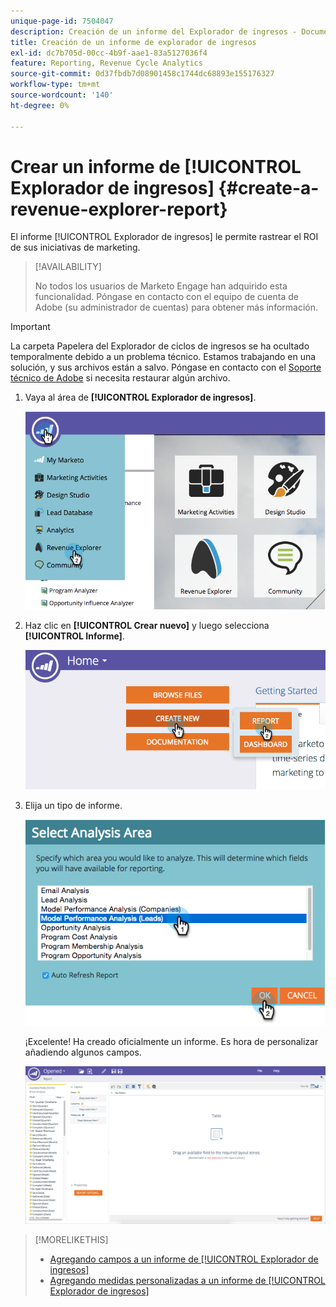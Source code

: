 ```yaml
---
unique-page-id: 7504047
description: Creación de un informe del Explorador de ingresos - Documentos de Marketo - Documentación del producto
title: Creación de un informe de explorador de ingresos
exl-id: dc7b705d-00cc-4b9f-aae1-83a5127036f4
feature: Reporting, Revenue Cycle Analytics
source-git-commit: 0d37fbdb7d08901458c1744dc68893e155176327
workflow-type: tm+mt
source-wordcount: '140'
ht-degree: 0%

---
```


# Crear un informe de [!UICONTROL Explorador de ingresos] {#create-a-revenue-explorer-report}

El informe [!UICONTROL Explorador de ingresos] le permite rastrear el ROI de sus iniciativas de marketing.

>[!AVAILABILITY]
>
>No todos los usuarios de Marketo Engage han adquirido esta funcionalidad. Póngase en contacto con el equipo de cuenta de Adobe (su administrador de cuentas) para obtener más información.

>[!IMPORTANT]
>
>La carpeta Papelera del Explorador de ciclos de ingresos se ha ocultado temporalmente debido a un problema técnico. Estamos trabajando en una solución, y sus archivos están a salvo. Póngase en contacto con el [Soporte técnico de Adobe](https://nation.marketo.com/t5/support/ct-p/Support) si necesita restaurar algún archivo.

1. Vaya al área de **[!UICONTROL Explorador de ingresos]**.

   ![](assets/image2015-3-24-13-3a24-3a56.png)

1. Haz clic en **[!UICONTROL Crear nuevo]** y luego selecciona **[!UICONTROL Informe]**.

   ![](assets/image2015-3-24-13-3a20-3a40.png)

1. Elija un tipo de informe.

   ![](assets/image2015-3-24-14-3a22-3a32.png)

   ¡Excelente! Ha creado oficialmente un informe. Es hora de personalizar añadiendo algunos campos.

   ![](assets/image2015-3-24-13-3a26-3a8.png)

>[!MORELIKETHIS]
>
>* [Agregando campos a un informe de [!UICONTROL Explorador de ingresos]](/help/marketo/product-docs/reporting/revenue-cycle-analytics/revenue-explorer/adding-fields-to-a-revenue-explorer-report.md)
>* [Agregando medidas personalizadas a un informe de [!UICONTROL Explorador de ingresos]](/help/marketo/product-docs/reporting/revenue-cycle-analytics/revenue-explorer/adding-custom-measures-to-a-revenue-explorer-report.md)
